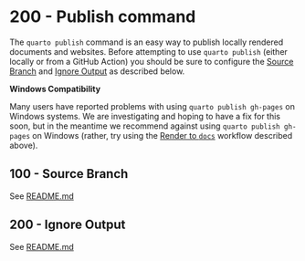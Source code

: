 # 200 - Publish command

The ```quarto publish``` command is an easy way to publish locally rendered documents and websites. Before attempting to use ```quarto publish``` (either locally or from a GitHub Action) you should be sure to configure the [Source Branch](https://quarto.org/docs/publishing/github-pages.html#source-branch) and [Ignore Output](https://quarto.org/docs/publishing/github-pages.html#ignoring-output) as described below.

**Windows Compatibility**

Many users have reported problems with using ```quarto publish gh-pages``` on Windows systems. We are investigating and hoping to have a fix for this soon, but in the meantime we recommend against using ```quarto publish gh-pages``` on Windows (rather, try using the [Render to ```docs```](https://quarto.org/docs/publishing/github-pages.html#render-to-docs) workflow described above).

## 100 - Source Branch

See [README.md](./100/README.md)

## 200 - Ignore Output

See [README.md](./200/README.md)
